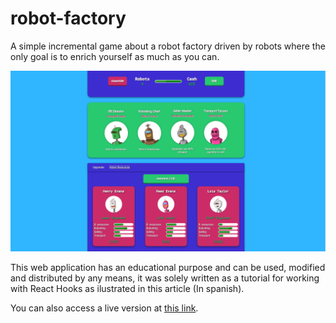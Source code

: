 # robot-factory

A simple incremental game about a robot factory driven by robots where the only goal is to enrich yourself as much as you can.

![robo factory](https://raw.githubusercontent.com/pabletos/robot-factory/main/robofactory.PNG)

This web application has an educational purpose and can be used, modified and distributed by any means, it was solely written as a tutorial for working with React Hooks as ilustrated in this article (In spanish).

You can also access a live version at [this link](https://pablohuet.ml/public/robofactory/).